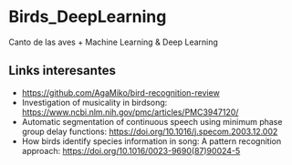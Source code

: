 # Birds_DeepLearning
 Canto de las aves + Machine Learning & Deep Learning

## Links interesantes

* https://github.com/AgaMiko/bird-recognition-review
* Investigation of musicality in birdsong: https://www.ncbi.nlm.nih.gov/pmc/articles/PMC3947120/
* Automatic segmentation of continuous speech using minimum phase group delay functions: https://doi.org/10.1016/j.specom.2003.12.002
* How birds identify species information in song: A pattern recognition approach: https://doi.org/10.1016/0023-9690(87)90024-5